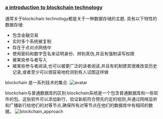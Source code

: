 ### [a introduction to blockchain technology](https://bitsonblocks.net/2015/09/09/a-gentle-introduction-to-blockchain-technology/)
通常关于blockchain technology都是关于一种数据存储的主题.
具有以下特性的数据存储:
- 包含金融交易
- 实时多个系统被复制
- 存在于点对点网络中
- 使用密码和数字签名来证明身份、辨别真伪,并且有强制读写权限
- 被某些参与者写入
- 被某些参与者阅读,也可以被更广泛的读者阅读,并且有机制使其很难改变历史记录,或者至少可以很容易地检测到有人试图这样做

blockchain 是一系列技术的集合.
![avatar](https://bitsonblocks.files.wordpress.com/2015/09/blockchain_bag2.png)

blockchain与普通数据库的区别:blockchain系统是一个包含普通数据库和一些软件的包。这些软件可以添加新行，验证新航符合预先约定的规则,并通过网络监听和广播新行给他们的对等节点,确保所有对等节点在他们的数据库中有相同的数据。
![blockchain_approach](https://bitsonblocks.files.wordpress.com/2015/09/bitcoin_approach.jpg)
